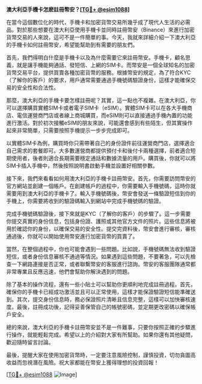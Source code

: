 **澳大利亞手機卡怎麽註冊幣安？[[TG💪+ @esim1088](https://t.me/s/esim1088)]**

在當今這個數位化的時代，手機卡和加密貨幣交易所幾乎成了現代人生活的必需品。對於那些想要在澳大利亞使用手機卡並同時註冊幣安（Binance）來進行加密貨幣交易的人來說，這可不是一件簡單的事。今天，我就來詳細介紹一下澳大利亞的手機卡如何註冊幣安，希望能幫助到有需要的朋友們。

首先，我們得明白什麼是手機卡以及為什麼需要它來註冊幣安。手機卡，顧名思義，就是讓手機能夠通話、發短信、上網的SIM卡。而幣安是一個全球知名的加密貨幣交易平台，提供買賣各種加密貨幣的服務。根據幣安的規定，為了符合KYC（了解你的客戶）的要求，用戶通常需要通過手機號碼驗證身份，這樣才能確保交易的安全性和合法性。

那麼，澳大利亞的手機卡要怎樣註冊呢？其實，這一點也不複雜。在澳大利亞，你可以選擇購買實體SIM卡或者電子SIM卡（eSIM）。實體SIM卡可以在各大手機商店、電信運營商門店或者線上商城購買，而eSIM則可以直接通過手機內置的功能進行激活。對於初次接觸eSIM的朋友來說，可能還會感到有些陌生，但其實操作起來非常簡單，只需要按照手機提示一步步完成即可。

以實體SIM卡為例，購買時你只需帶著自己的身份證件前往運營商門店，選擇適合自己需求的套餐即可。大多數運營商都提供預付卡和後付卡兩種選擇，前者適合短期使用者，後者則適合長期需要穩定通話和數據流量的用戶。購買後，你就可以將SIM卡插入手機中，然後按照說明書啟動手機並設置好相關參數。

接下來，我們來看看如何用澳大利亞的手機卡註冊幣安。首先，你需要訪問幣安的官方網站並創建一個帳戶。在創建帳戶的過程中，你需要輸入手機號碼，這時你就需要用到澳大利亞的手機卡了。輸入手機號碼後，幣安會發送一條驗證短信到你的手機上，你需要將收到的驗證碼輸入到網站中完成手機號碼的驗證。

完成手機號碼驗證後，接下來就是KYC（了解你的客戶）的步驟了。這一步需要你提交真實的身份信息，包括身份證、護照或其他官方文件的照片。這些信息將被用於確認你的身份，以確保交易的安全性。提交完資料後，幣安會進行審核，審核通過後，你就可以開始使用幣安進行加密貨幣的買賣了。

當然，在整個過程中，你也可能會遇到一些問題。比如說，手機號碼無法收到驗證短信，或者身份信息審核不通過等情況。如果遇到這些問題，不要著急，可以先檢查一下網路連接是否正常，或者聯繫幣安的客服進行諮詢。幣安的客服團隊通常都非常專業且反應迅速，他們會幫助你解決遇到的問題。

除了基本的操作流程，還有一些小貼士可以幫助你更順利地完成註冊過程。首先，確保你的手機卡已經成功激活並且可以正常使用，這樣才能保證驗證短信能準確送到。其次，提交身份信息時，務必保證照片清晰且信息完整，這樣可以加快審核速度。最後，註冊成功後，記得妥善保管自己的帳號密碼，並定期更改密碼以確保帳戶安全。

總的來說，澳大利亞的手機卡註冊幣安並不是一件難事，只要你按照正確的步驟進行操作，就能輕鬆完成。希望以上的介紹對大家有所幫助。如果你還有其他疑問，歡迎隨時留言討論。

最後，提醒大家在使用加密貨幣時，一定要注意風險控制，謹慎投資，切勿貪圖高收益而忽視潛在風險。祝大家都能在幣安上獲得理想的投資回報！

[[TG💪+ @esim1088](https://t.me/s/esim1088) ![Image](https://i.postimg.cc/4NQfJmqS/Snipaste-2025-05-13-00-14-12.png)]